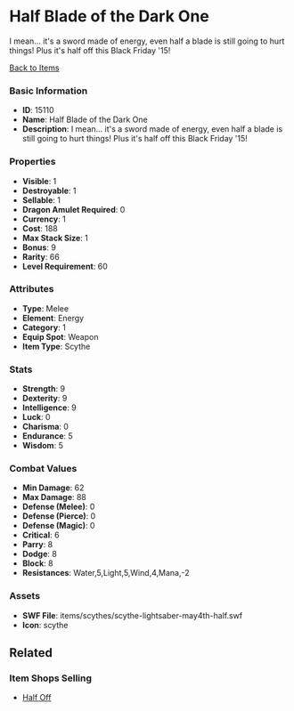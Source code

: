# Half Blade of the Dark One

I mean... it's a sword made of energy, even half a blade is still going to hurt things! Plus it's half off this Black Friday '15!

[Back to Items](../items.md)

### Basic Information

- **ID**: 15110
- **Name**: Half Blade of the Dark One
- **Description**: I mean... it&#039;s a sword made of energy, even half a blade is still going to hurt things! Plus it&#039;s half off this Black Friday &#039;15!

### Properties

- **Visible**: 1
- **Destroyable**: 1
- **Sellable**: 1
- **Dragon Amulet Required**: 0
- **Currency**: 1
- **Cost**: 188
- **Max Stack Size**: 1
- **Bonus**: 9
- **Rarity**: 66
- **Level Requirement**: 60

### Attributes

- **Type**: Melee
- **Element**: Energy
- **Category**: 1
- **Equip Spot**: Weapon
- **Item Type**: Scythe

### Stats

- **Strength**: 9
- **Dexterity**: 9
- **Intelligence**: 9
- **Luck**: 0
- **Charisma**: 0
- **Endurance**: 5
- **Wisdom**: 5

### Combat Values

- **Min Damage**: 62
- **Max Damage**: 88
- **Defense (Melee)**: 0
- **Defense (Pierce)**: 0
- **Defense (Magic)**: 0
- **Critical**: 6
- **Parry**: 8
- **Dodge**: 8
- **Block**: 8
- **Resistances**: Water,5,Light,5,Wind,4,Mana,-2

### Assets

- **SWF File**: items/scythes/scythe-lightsaber-may4th-half.swf
- **Icon**: scythe

## Related

### Item Shops Selling

- [Half Off](../item-shops/478-half-off.md)

